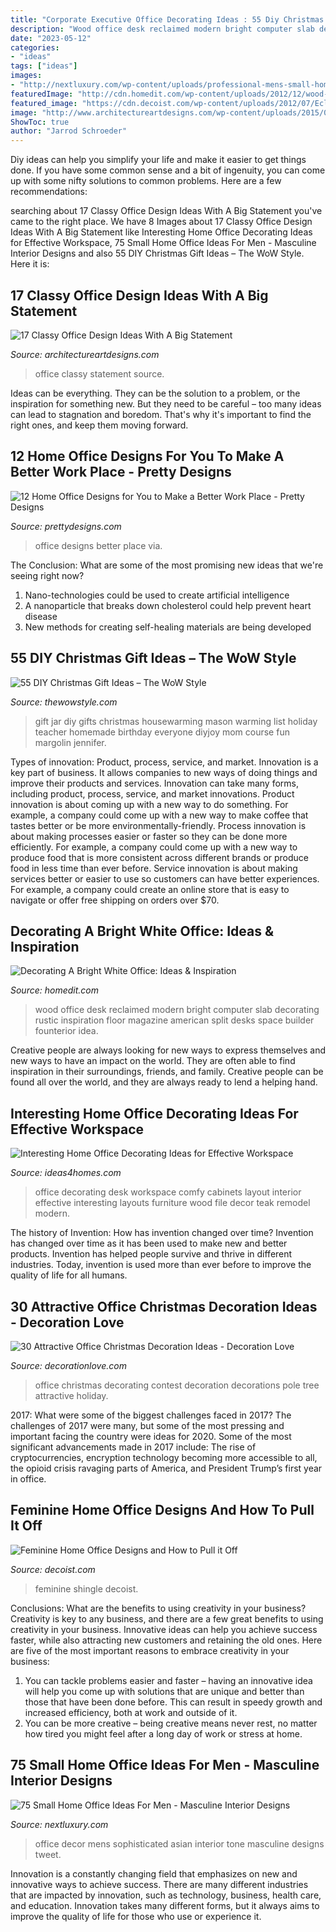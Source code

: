```yaml
---
title: "Corporate Executive Office Decorating Ideas : 55 Diy Christmas Gift Ideas – The Wow Style"
description: "Wood office desk reclaimed modern bright computer slab decorating rustic inspiration floor magazine american split desks space builder founterior idea"
date: "2023-05-12"
categories:
- "ideas"
tags: ["ideas"]
images:
- "http://nextluxury.com/wp-content/uploads/professional-mens-small-home-office-ideas.jpg"
featuredImage: "http://cdn.homedit.com/wp-content/uploads/2012/12/wood-desk-white-office.jpg"
featured_image: "https://cdn.decoist.com/wp-content/uploads/2012/07/Eclectic-home-office-doubles-up-as-study-room.jpg"
image: "http://www.architectureartdesigns.com/wp-content/uploads/2015/04/835-630x394.jpg"
ShowToc: true
author: "Jarrod Schroeder"
---
```



Diy ideas can help you simplify your life and make it easier to get things done. If you have some common sense and a bit of ingenuity, you can come up with some nifty solutions to common problems. Here are a few recommendations: 

	

		
searching about 17 Classy Office Design Ideas With A Big Statement you've came to the right place. We have 8 Images about 17 Classy Office Design Ideas With A Big Statement like Interesting Home Office Decorating Ideas for Effective Workspace, 75 Small Home Office Ideas For Men - Masculine Interior Designs and also 55 DIY Christmas Gift Ideas – The WoW Style. Here it is:
		
    
## 17 Classy Office Design Ideas With A Big Statement

<img loading=lazy src="http://www.architectureartdesigns.com/wp-content/uploads/2015/04/835-630x394.jpg" onerror="this.onerror=null;this.src='https://tse3.mm.bing.net/th?id=OIP.5Pt8suKygLJJRH3uk0BAOQHaEo&amp;pid=15.1';" alt="17 Classy Office Design Ideas With A Big Statement">

_Source: architectureartdesigns.com_

>office classy statement source. 

	

Ideas can be everything. They can be the solution to a problem, or the inspiration for something new. But they need to be careful – too many ideas can lead to stagnation and boredom. That's why it's important to find the right ones, and keep them moving forward.

    
## 12 Home Office Designs For You To Make A Better Work Place - Pretty Designs

<img loading=lazy src="http://www.prettydesigns.com/wp-content/uploads/2014/09/Black-Home-Office.jpeg" onerror="this.onerror=null;this.src='https://tse1.mm.bing.net/th?id=OIP.jg_rIZY4ZxxXLBi0fC4LYQHaLH&amp;pid=15.1';" alt="12 Home Office Designs for You to Make a Better Work Place - Pretty Designs">

_Source: prettydesigns.com_

>office designs better place via. 

	

The Conclusion: What are some of the most promising new ideas that we're seeing right now?
1. Nano-technologies could be used to create artificial intelligence
2. A nanoparticle that breaks down cholesterol could help prevent heart disease
3. New methods for creating self-healing materials are being developed

    
## 55 DIY Christmas Gift Ideas – The WoW Style

<img loading=lazy src="http://thewowstyle.com/wp-content/uploads/2014/11/Housewarming-Gift-in-a-Jar.jpg" onerror="this.onerror=null;this.src='https://tse1.mm.bing.net/th?id=OIP.S5gIffvTSsWNRHUr4qMrMgHaJ4&amp;pid=15.1';" alt="55 DIY Christmas Gift Ideas – The WoW Style">

_Source: thewowstyle.com_

>gift jar diy gifts christmas housewarming mason warming list holiday teacher homemade birthday everyone diyjoy mom course fun margolin jennifer. 

	

Types of innovation: Product, process, service, and market.
Innovation is a key part of business. It allows companies to new ways of doing things and improve their products and services. Innovation can take many forms, including product, process, service, and market innovations. 
Product innovation is about coming up with a new way to do something. For example, a company could come up with a new way to make coffee that tastes better or be more environmentally-friendly. Process innovation is about making processes easier or faster so they can be done more efficiently. For example, a company could come up with a new way to produce food that is more consistent across different brands or produce food in less time than ever before. Service innovation is about making services better or easier to use so customers can have better experiences. For example, a company could create an online store that is easy to navigate or offer free shipping on orders over $70.

    
## Decorating A Bright White Office: Ideas &amp; Inspiration

<img loading=lazy src="http://cdn.homedit.com/wp-content/uploads/2012/12/wood-desk-white-office.jpg" onerror="this.onerror=null;this.src='https://tse3.mm.bing.net/th?id=OIP.3tb5AyvrrzjuJrGQc9cG4wHaLK&amp;pid=15.1';" alt="Decorating A Bright White Office: Ideas &amp; Inspiration">

_Source: homedit.com_

>wood office desk reclaimed modern bright computer slab decorating rustic inspiration floor magazine american split desks space builder founterior idea. 

	

Creative people are always looking for new ways to express themselves and new ways to have an impact on the world. They are often able to find inspiration in their surroundings, friends, and family. Creative people can be found all over the world, and they are always ready to lend a helping hand.

    
## Interesting Home Office Decorating Ideas For Effective Workspace

<img loading=lazy src="http://www.ideas4homes.com/wp-content/uploads/2015/10/Comfy-Chair-in-Spacious-Home-Office-Decorating-with-Teak-Computer-Tables-and-Oak-File-Cabinets.jpg" onerror="this.onerror=null;this.src='https://tse4.mm.bing.net/th?id=OIP.WulIEt1K9nMZu1IicIBrJAHaE7&amp;pid=15.1';" alt="Interesting Home Office Decorating Ideas for Effective Workspace">

_Source: ideas4homes.com_

>office decorating desk workspace comfy cabinets layout interior effective interesting layouts furniture wood file decor teak remodel modern. 

	

The history of Invention: How has invention changed over time?
Invention has changed over time as it has been used to make new and better products. Invention has helped people survive and thrive in different industries. Today, invention is used more than ever before to improve the quality of life for all humans.

    
## 30 Attractive Office Christmas Decoration Ideas - Decoration Love

<img loading=lazy src="http://www.decorationlove.com/wp-content/uploads/2016/10/Pole-Office-Christmas-Tree-Decorating-Contest.jpg" onerror="this.onerror=null;this.src='https://tse3.mm.bing.net/th?id=OIP.vcy-LC12G262u4930nJPowHaLG&amp;pid=15.1';" alt="30 Attractive Office Christmas Decoration Ideas - Decoration Love">

_Source: decorationlove.com_

>office christmas decorating contest decoration decorations pole tree attractive holiday. 

	

2017: What were some of the biggest challenges faced in 2017?
The challenges of 2017 were many, but some of the most pressing and important facing the country were ideas for 2020. Some of the most significant advancements made in 2017 include: The rise of cryptocurrencies, encryption technology becoming more accessible to all, the opioid crisis ravaging parts of America, and President Trump’s first year in office.

    
## Feminine Home Office Designs And How To Pull It Off

<img loading=lazy src="https://cdn.decoist.com/wp-content/uploads/2012/07/Eclectic-home-office-doubles-up-as-study-room.jpg" onerror="this.onerror=null;this.src='https://tse1.mm.bing.net/th?id=OIP.qYKIBDy9zI46x3SQsUTYdwHaET&amp;pid=15.1';" alt="Feminine Home Office Designs and How to Pull it Off">

_Source: decoist.com_

>feminine shingle decoist. 

	

Conclusions: What are the benefits to using creativity in your business?
Creativity is key to any business, and there are a few great benefits to using creativity in your business. Innovative ideas can help you achieve success faster, while also attracting new customers and retaining the old ones. Here are five of the most important reasons to embrace creativity in your business: 

1. You can tackle problems easier and faster – having an innovative idea will help you come up with solutions that are unique and better than those that have been done before. This can result in speedy growth and increased efficiency, both at work and outside of it. 
2. You can be more creative – being creative means never rest, no matter how tired you might feel after a long day of work or stress at home.

    
## 75 Small Home Office Ideas For Men - Masculine Interior Designs

<img loading=lazy src="http://nextluxury.com/wp-content/uploads/professional-mens-small-home-office-ideas.jpg" onerror="this.onerror=null;this.src='https://tse2.mm.bing.net/th?id=OIP.zVcKJuBu7hfy6vsnIG9-QAAAAA&amp;pid=15.1';" alt="75 Small Home Office Ideas For Men - Masculine Interior Designs">

_Source: nextluxury.com_

>office decor mens sophisticated asian interior tone masculine designs tweet. 

	

Innovation is a constantly changing field that emphasizes on new and innovative ways to achieve success. There are many different industries that are impacted by innovation, such as technology, business, health care, and education. Innovation takes many different forms, but it always aims to improve the quality of life for those who use or experience it.

